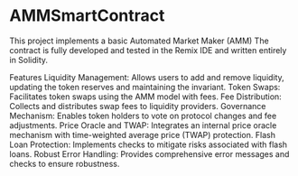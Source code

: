 # AMMSmartContract
This project implements a basic Automated Market Maker (AMM) The contract is fully developed and tested in the Remix IDE and written entirely in Solidity.

Features
Liquidity Management: Allows users to add and remove liquidity, updating the token reserves and maintaining the invariant.
Token Swaps: Facilitates token swaps using the AMM model with fees.
Fee Distribution: Collects and distributes swap fees to liquidity providers.
Governance Mechanism: Enables token holders to vote on protocol changes and fee adjustments.
Price Oracle and TWAP: Integrates an internal price oracle mechanism with time-weighted average price (TWAP) protection.
Flash Loan Protection: Implements checks to mitigate risks associated with flash loans.
Robust Error Handling: Provides comprehensive error messages and checks to ensure robustness.


